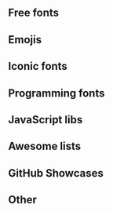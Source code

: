 ## Free fonts


## Emojis


## Iconic fonts


## Programming fonts


## JavaScript libs


## Awesome lists


## GitHub Showcases


## Other

